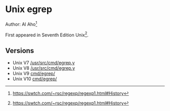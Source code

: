 # Unix egrep

Author: Al Aho[^rsc-regexp1]

First appeared in Seventh Edition Unix[^rsc-regexp1].

## Versions

- Unix V7 [/usr/src/cmd/egrep.y](https://www.tuhs.org/cgi-bin/utree.pl?file=V7/usr/src/cmd/egrep.y)
- Unix V8 [/usr/src/cmd/egrep.y](https://www.tuhs.org/cgi-bin/utree.pl?file=V8/usr/src/cmd/egrep.y)
- Unix V9 [cmd/egrep/](https://www.tuhs.org/cgi-bin/utree.pl?file=V9/cmd/egrep)
- Unix V10 [cmd/egrep/](https://www.tuhs.org/cgi-bin/utree.pl?file=V10/cmd/egrep)

[^rsc-regexp1]: https://swtch.com/~rsc/regexp/regexp1.html#History

